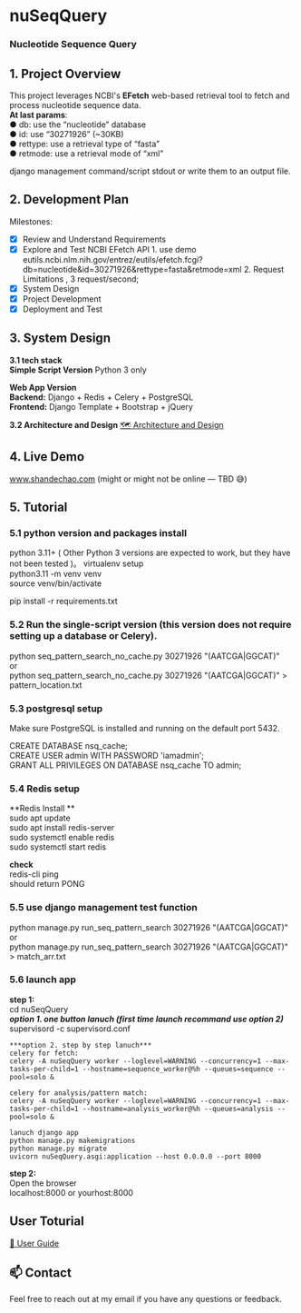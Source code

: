 # nuSeqQuery
### Nucleotide Sequence Query

## 1. Project Overview
This project leverages NCBI's **EFetch** web-based retrieval tool to fetch and process nucleotide sequence data.  
**At last params**:  
● db: use the “nucleotide” database  
● id: use “30271926” (~30KB)  
● rettype: use a retrieval type of “fasta”  
● retmode: use a retrieval mode of “xml”  

django management command/script  stdout or write them to an output file.

## 2. Development Plan
Milestones:
- [x] Review and Understand Requirements
- [x] Explore and Test NCBI EFetch API
      1. use demo eutils.ncbi.nlm.nih.gov/entrez/eutils/efetch.fcgi?db=nucleotide&id=30271926&rettype=fasta&retmode=xml
      2. Request Limitations , 3 request/second;
- [x] System Design
- [x] Project Development
- [x] Deployment and Test

## 3. System Design
**3.1 tech stack**  
**Simple Script Version**  Python 3 only  

**Web App Version**  
**Backend:** Django + Redis + Celery + PostgreSQL  
**Frontend:** Django Template + Bootstrap + jQuery

**3.2 Architecture and Design**
[🗺️ Architecture and Design](./ARCHITECTURE_AND_DESIGN.md)

## 4. Live Demo
www.shandechao.com (might or might not be online — TBD 😅)
 
## 5. Tutorial

  ### 5.1 python version and packages install
  python 3.11+ ( Other Python 3 versions are expected to work, but they have not been tested )。
  virtualenv setup  
  python3.11 -m venv venv  
  source venv/bin/activate  

  pip install -r requirements.txt  

  ### 5.2 Run the single-script version (this version does not require setting up a database or Celery).
  python seq_pattern_search_no_cache.py 30271926 "(AATCGA|GGCAT)"  
  or   
  python seq_pattern_search_no_cache.py 30271926 "(AATCGA|GGCAT)" > pattern_location.txt  

  ### 5.3 postgresql setup  
    
  Make sure PostgreSQL is installed and running on the default port 5432.  

  CREATE DATABASE nsq_cache;  
  CREATE USER admin WITH PASSWORD 'iamadmin';  
  GRANT ALL PRIVILEGES ON DATABASE nsq_cache TO admin;  

  ### 5.4 Redis setup  
  **Redis Install **  
  sudo apt update  
  sudo apt install redis-server  
  sudo systemctl enable redis  
  sudo systemctl start redis  
    
  **check**  
  redis-cli ping  
  should return PONG  

  ### 5.5 use django management test function  
  python manage.py run_seq_pattern_search 30271926 "(AATCGA|GGCAT)"  
  or  
  python manage.py run_seq_pattern_search 30271926 "(AATCGA|GGCAT)" > match_arr.txt  

  ### 5.6 launch app  
  **step 1:**    
    cd nuSeqQuery  
    ***option 1. one button lanuch (first time launch recommand use option 2)***   
    supervisord -c supervisord.conf  

    ***option 2. step by step lanuch***  
    celery for fetch:   
    celery -A nuSeqQuery worker --loglevel=WARNING --concurrency=1 --max-tasks-per-child=1 --hostname=sequence_worker@%h --queues=sequence --pool=solo &  
  
    celery for analysis/pattern match:   
    celery -A nuSeqQuery worker --loglevel=WARNING --concurrency=1 --max-tasks-per-child=1 --hostname=analysis_worker@%h --queues=analysis --pool=solo &  

    lanuch django app  
    python manage.py makemigrations  
    python manage.py migrate  
    uvicorn nuSeqQuery.asgi:application --host 0.0.0.0 --port 8000  

  **step 2:**  
    Open the browser  
    localhost:8000 or yourhost:8000  

  ## User Toturial  
  [📘 User Guide](./USER_GUIDE.md)  
     
    
  ## 📫 Contact
  Feel free to reach out at my email if you have any questions or feedback.
    
  
